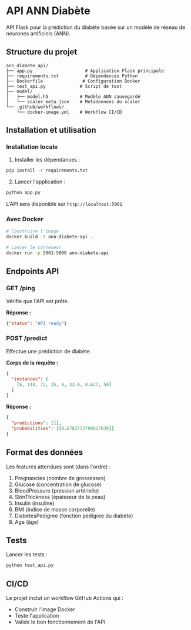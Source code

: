 # API ANN Diabète

API Flask pour la prédiction du diabète basée sur un modèle de réseau de neurones artificiels (ANN).

## Structure du projet

```
ann_diabete_api/
├── app.py                    # Application Flask principale
├── requirements.txt          # Dépendances Python
├── Dockerfile               # Configuration Docker
├── test_api.py             # Script de test
├── model/
│   ├── model.h5            # Modèle ANN sauvegardé
│   └── scaler_meta.json    # Métadonnées du scaler
└── .github/workflows/
    └── docker-image.yml    # Workflow CI/CD
```

## Installation et utilisation

### Installation locale

1. Installer les dépendances :
```bash
pip install -r requirements.txt
```

2. Lancer l'application :
```bash
python app.py
```

L'API sera disponible sur `http://localhost:5001`

### Avec Docker

```bash
# Construire l'image
docker build -t ann-diabete-api .

# Lancer le conteneur
docker run -p 5001:5000 ann-diabete-api
```

## Endpoints API

### GET /ping
Vérifie que l'API est prête.

**Réponse :**
```json
{"status": "API ready"}
```

### POST /predict
Effectue une prédiction de diabète.

**Corps de la requête :**
```json
{
  "instances": [
    [6, 148, 72, 35, 0, 33.6, 0.627, 50]
  ]
}
```

**Réponse :**
```json
{
  "predictions": [1],
  "probabilities": [[0.6782733798027039]]
}
```

## Format des données

Les features attendues sont (dans l'ordre) :
1. Pregnancies (nombre de grossesses)
2. Glucose (concentration de glucose)
3. BloodPressure (pression artérielle)
4. SkinThickness (épaisseur de la peau)
5. Insulin (insuline)
6. BMI (indice de masse corporelle)
7. DiabetesPedigree (fonction pedigree du diabète)
8. Age (âge)

## Tests

Lancer les tests :
```bash
python test_api.py
```

## CI/CD

Le projet inclut un workflow GitHub Actions qui :
- Construit l'image Docker
- Teste l'application
- Valide le bon fonctionnement de l'API
